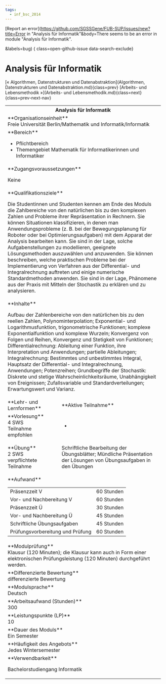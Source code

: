 ```yaml
---
tags:
  - inf_bsc_2014
---
```

[Report an error](https://github.com/SGSSGene/FUB-SUP/issues/new?title=Error in "Analysis für Informatik"&body=There seems to be an error in module "Analysis für Informatik".

<Describe here a slightly more detailed description of what is wrong>&labels=bug)
{ class=open-github-issue data-search-exclude}

# Analysis für Informatik

[« Algorithmen, Datenstrukturen und Datenabstraktion](Algorithmen, Datenstrukturen und Datenabstraktion.md){class=prev}
[Arbeits- und Lebensmethodik »](Arbeits- und Lebensmethodik.md){class=next}
{class=prev-next-nav}

<table markdown id="moduledesc">
<tr markdown class="moduledesc_head"><th colspan="2">Analysis für Informatik </th></tr>
<tr markdown><td colspan="2">**Organisationseinheit**   <br>Freie Universität Berlin/Mathematik und Informatik/Informatik</td></tr>

<tr markdown><td colspan="2">**Bereich**<br>


- Pflichtbereich
- Themengebiet Mathematik für Informatikerinnen und Informatiker

</td></tr>

<tr markdown><td colspan="2">**Zugangsvoraussetzungen** <br>

Keine


</td></tr>
<tr markdown><td colspan="2">**Qualifikationsziele**    <br>

Die Studentinnen und Studenten kennen am Ende des Moduls die Zahlbereiche
von den natürlichen bis zu den komplexen Zahlen und Probleme ihrer
Repräsentation in Rechnern. Sie können Situationen klassifizieren, in denen
man Anwendungsprobleme (z. B. bei der Bewegungsplanung für Roboter oder bei
Optimierungsaufgaben) mit dem Apparat der Analysis bearbeiten kann. Sie sind
in der Lage, solche Aufgabenstellungen zu modellieren, geeignete
Lösungsmethoden auszuwählen und anzuwenden. Sie können beschreiben, welche
praktischen Probleme bei der Implementierung von Verfahren aus der
Differential- und Integralrechnung auftreten und einige numerische
Standardmethoden anwenden. Sie sind in der Lage, Phänomene aus der Praxis
mit Mitteln der Stochastik zu erklären und zu analysieren.


</td></tr>
<tr markdown><td colspan="2">**Inhalte**                <br>

Aufbau der Zahlenbereiche von den natürlichen bis zu den reellen Zahlen,
Polynominterpolation; Exponential- und Logarithmusfunktion, trigonometrische
Funktionen; komplexe Exponentialfunktion und komplexe Wurzeln; Konvergenz
von Folgen und Reihen, Konvergenz und Stetigkeit von Funktionen;
Differentialrechnung: Ableitung einer Funktion, ihre Interpretation und
Anwendungen; partielle Ableitungen; Integralrechnung: Bestimmtes und
unbestimmtes Integral, Hauptsatz der Differential- und Integralrechnung,
Anwendungen; Potenzreihen; Grundbegriffe der Stochastik: Diskrete und
stetige Wahrscheinlichkeitsräume, Unabhängigkeit von Ereignissen;
Zufallsvariable und Standardverteilungen; Erwartungswert und Varianz.


</td></tr>

<tr markdown><td>**Lehr- und Lernformen**</td><td>**Aktive Teilnahme**</td></tr>
<tr markdown><td> **Vorlesung** <br>4 SWS <br> Teilnahme empfohlen</td><td>

-
</td></tr>
<tr markdown><td> **Übung** <br>2 SWS <br> verpflichtete Teilnahme</td><td>

Schriftliche Bearbeitung der Übungsblätter; Mündliche Präsentation der Lösungen von Übungsaufgaben in den Übungen
</td></tr>
<tr markdown><td colspan="2">**Aufwand**                <br>
<table class="aufwand_table">
<tr><td>Präsenzzeit V</td><td>60 Stunden</td></tr>
<tr><td>Vor- und Nachbereitung V</td><td>60 Stunden</td></tr>
<tr><td>Präsenzzeit Ü</td><td>30 Stunden</td></tr>
<tr><td>Vor- und Nachbereitung Ü</td><td>45 Stunden</td></tr>
<tr><td>Schriftliche Übungsaufgaben</td><td>45 Stunden</td></tr>
<tr><td>Prüfungsvorbereitung und Prüfung</td><td>60 Stunden</td></tr>
</table>

</td></tr>
<tr markdown><td colspan="2">**Modulprüfung**             <br>Klausur (120 Minuten); die Klausur kann auch in Form einer elektronischen
Prüfungsleistung (120 Minuten) durchgeführt werden.


</td></tr>
<tr markdown><td colspan="2">**Differenzierte Bewertung** <br>differenzierte Bewertung

</td></tr>
<tr markdown><td colspan="2">**Modulsprache**             <br>Deutsch</td></tr>
<tr markdown><td colspan="2">**Arbeitsaufwand (Stunden)** <br>300</td></tr>
<tr markdown><td colspan="2">**Leistungspunkte (LP)**     <br>10</td></tr>
<tr markdown><td colspan="2">**Dauer des Moduls**         <br>Ein Semester</td></tr>
<tr markdown><td colspan="2">**Häufigkeit des Angebots**  <br>Jedes Wintersemester</td></tr>
<tr markdown><td colspan="2">**Verwendbarkeit**           <br>

Bachelorstudiengang Informatik


</td></tr>

</table>
